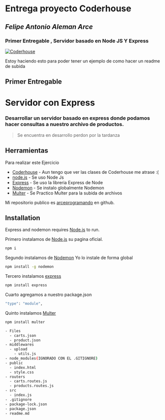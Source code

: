 # Entrega proyecto Coderhouse
## _Felipe Antonio Aleman Arce_
### Primer Entregable , Servidor basado en Node JS Y Express
[![Coderhouse](https://res.cloudinary.com/hdsqazxtw/image/upload/v1570710978/coderhouse.jpg)](https://github.com/arceprogramando)

Estoy haciendo esto para poder tener un ejemplo de como hacer un readme de subida


## Primer Entregable
# Servidor con Express 
### Desarrollar un servidor basado en express donde podamos hacer consultas a nuestro archivo de productos.




> Se encuentra en desarrollo perdon por la tardanza



## Herramientas

Para realizar este Ejercicio

- [Coderhouse]  - Aun tengo que ver las clases de Coderhouse me atrase :(
- [node.js] - Se uso Node Js
- [Express] - Se uso la libreria Express de Node
- [Nodemon] - Se instalo globalmente Nodemon
- [Multer] - Se Practico Multer para la subida de archivos

Mi repositorio publico es  [arceprogramando][arceprogramando]
en github.

## Installation

Express and nodemon requires [Node.js](https://nodejs.org/) to run.

Primero instalamos de [Node.js](https://nodejs.org/)  su pagina oficial.

```sh
npm i

```

Segundo instalamos de [Nodemon](https://nodemon.io) 
Yo lo instale de forma global

```sh
npm install -g nodemon

```

Tercero instalamos [express](http://expressjs.com)

```sh
npm install express

```
Cuarto agregamos a nuestro package.json


```sh
"type": "module",
```

Quinto instalamos [Multer](https://www.npmjs.com/package/multer)

```sh
npm install multer

```

```sh
- Files
  - carts.json
  - product.json
- middlewares
  - upload
    - utils.js
- node_modules(IGNORADO CON EL .GITIGNORE)
- public
  - index.html
  - style.css
- routers
  - carts.routes.js
  - products.routes.js
- src
  - index.js
- .gitignore
- package-lock.json
- package.json
- readme.md
```


  [Coderhouse]: <https://plataforma.coderhouse.com/cursos/43335/programacion-backend>
  [arceprogramando]: <https://github.com/arceprogramando>
  [node.js]: <http://nodejs.org>
  [express]: <http://expressjs.com>
  [Nodemon]: <https://nodemon.io>
  [Multer]: <https://www.npmjs.com/package/multer>
